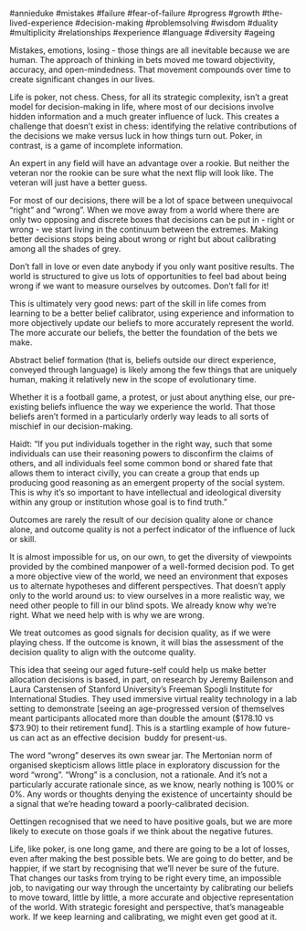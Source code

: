 #annieduke
#mistakes #failure #fear-of-failure #progress #growth #the-lived-experience #decision-making #problemsolving #wisdom #duality #multiplicity #relationships 
#experience #language #diversity #ageing

Mistakes, emotions, losing - those things are all inevitable because we are human. The approach of thinking in bets moved me toward objectivity, accuracy, and open-mindedness. That movement compounds over time to create significant changes in our lives. 

Life is poker, not chess. Chess, for all its strategic complexity, isn’t a great model for decision-making in life, where most of our decisions involve hidden information and a much greater influence of luck. This creates a challenge that doesn’t exist in chess: identifying the relative contributions of the decisions we make versus luck in how things turn out. Poker, in contrast, is a game of incomplete information. 

An expert in any field will have an advantage over a rookie. But neither the veteran nor the rookie can be sure what the next flip will look like. The veteran will just have a better guess. 

For most of our decisions, there will be a lot of space between unequivocal “right” and “wrong”. When we move away from a world where there are only two opposing and discrete boxes that decisions can be put in - right or wrong - we start living in the continuum between the extremes. Making better decisions stops being about wrong or right but about calibrating among all the shades of grey. 

Don’t fall in love or even date anybody if you only want positive results. The world is structured to give us lots of opportunities to feel bad about being wrong if we want to measure ourselves by outcomes. Don’t fall for it! 

This is ultimately very good news: part of the skill in life comes from learning to be a better belief calibrator, using experience and information to more objectively update our beliefs to more accurately represent the world. The more accurate our beliefs, the better the foundation of the bets we make. 

Abstract belief formation (that is, beliefs outside our direct experience, conveyed through language) is likely among the few things that are uniquely human, making it relatively new in the scope of evolutionary time. 

Whether it is a football game, a protest, or just about anything else, our pre-existing beliefs influence the way we experience the world. That those beliefs aren’t formed in a particularly orderly way leads to all sorts of mischief in our decision-making. 

Haidt: “If you put individuals together in the right way, such that some individuals can use their reasoning powers to disconfirm the claims of others, and all individuals feel some common bond or shared fate that allows them to interact civilly, you can create a group that ends up producing good reasoning as an emergent property of the social system. This is why it’s so important to have intellectual and ideological diversity within any group or institution whose goal is to find truth.”

Outcomes are rarely the result of our decision quality alone or chance alone, and outcome quality is not a perfect indicator of the influence of luck or skill. 

It is almost impossible for us, on our own, to get the diversity of viewpoints provided by the combined manpower of a well-formed decision pod. To get a more objective view of the world, we need an environment that exposes us to alternate hypotheses and different perspectives. That doesn’t apply only to the world around us: to view ourselves in a more realistic way, we need other people to fill in our blind spots. We already know why we’re right. What we need help with is why we are wrong. 

We treat outcomes as good signals for decision quality, as if we were playing chess. If the outcome is known, it will bias the assessment of the decision quality to align with the outcome quality. 

This idea that seeing our aged future-self could help us make better allocation decisions is based, in part, on research by Jeremy Bailenson and Laura Carstensen of Stanford University’s Freeman Spogli Institute for International Studies. They used immersive virtual reality technology in a lab setting to demonstrate \[seeing an age-progressed version of themselves meant participants allocated more than double the amount ($178.10 vs $73.90) to their retirement fund\]. This is a startling example of how future-us can act as an effective decision  buddy for present-us. 

The word “wrong” deserves its own swear jar. The Mertonian norm of organised skepticism allows little place in exploratory discussion for the word “wrong”. “Wrong” is a conclusion, not a rationale. And it’s not a particularly accurate rationale since, as we know, nearly nothing is 100% or 0%. Any words or thoughts denying the existence of uncertainty should be a signal that we’re heading toward a poorly-calibrated decision. 

Oettingen recognised that we need to have positive goals, but we are more likely to execute on those goals if we think about the negative futures.

Life, like poker, is one long game, and there are going to be a lot of losses, even after making the best possible bets. We are going to do better, and be happier, if we start by recognising that we’ll never be sure of the future. That changes our tasks from trying to be right every time, an impossible job, to navigating our way through the uncertainty by calibrating our beliefs to move toward, little by little, a more accurate and objective representation of the world. With strategic foresight and perspective, that’s manageable work. If we keep learning and calibrating, we might even get good at it.